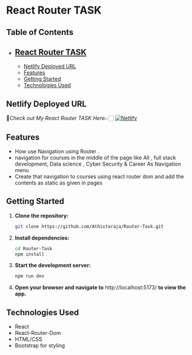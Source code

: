 # React Router TASK

## Table of Contents

- [React Router TASK](#React-Router-task)
  - 
  - [Netlify Deployed URL](#netlify-deployed-url)
  - [Features](#features)
  - [Getting Started](#getting-started)
  - [Technologies Used](#technologies-used)
 
## Netlify Deployed URL

🔸*Check out My React Router TASK Here*👉🏻 [![Netlify](https://img.shields.io/badge/netlify-%23000000.svg?style=for-the-badge&logo=netlify&logoColor=#00C7B7)](https://lively-sopapillas-b7411a.netlify.app/)

## Features

- How use Navigation using Router  .
- navigation for courses in the middle of the page like All , full stack development, Data science , Cyber Security & Career As Navigation menu
- Create that navigation to courses using react router dom and add the contents as static as given in pages


## Getting Started

1. **Clone the repository:**

   ```bash
   git clone https://github.com/Athistaraja/Router-Task.git

   ```

2. **Install dependencies:**

   ```bash
   cd Router-Task
   npm install

   ```

3. **Start the development server:**

   ```bash
   npm run dev
   
   ```

4. **Open your browser and navigate to** http://localhost:5173/ **to view the app.**


## Technologies Used

- React
- React-Router-Dom
- HTML/CSS
- Bootstrap for styling

